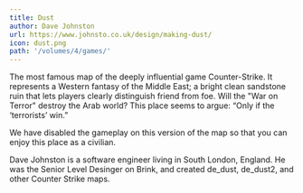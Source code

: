 ```yaml
---
title: Dust
author: Dave Johnston
url: https://www.johnsto.co.uk/design/making-dust/
icon: dust.png 
path: '/volumes/4/games/'
---
```


The most famous map of the deeply influential game Counter-Strike. It represents a Western fantasy of the Middle East; a bright clean sandstone ruin that lets players clearly distinguish friend from foe. Will the "War on Terror" destroy the Arab world? This place seems to argue: “Only if the ‘terrorists’ win.”

We have disabled the gameplay on this version of the map so that you can enjoy this place as a civilian.

Dave Johnston is a software engineer living in South London, England. He was the Senior Level Desinger on Brink, and created de\_dust, de\_dust2, and other Counter Strike maps.